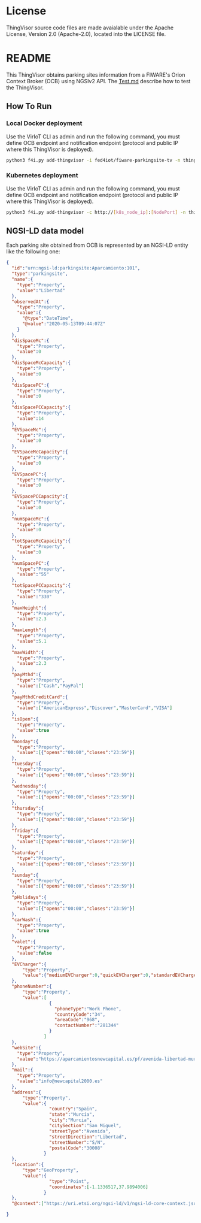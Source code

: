 # License

ThingVisor source code files are made avaialable under the Apache License, Version 2.0 (Apache-2.0), located into the LICENSE file.

# README

This ThingVisor obtains parking sites information from a FIWARE's Orion Context Broker (OCB) using NGSIv2 API.
The [Test.md](./Test.md) describe how to test the ThingVisor.

## How To Run

### Local Docker deployment

Use the VirIoT CLI as admin and run the following command, you must define OCB endpoint and notification endpoint (protocol and public IP where this ThingVisor is deployed).

```bash  
python3 f4i.py add-thingvisor -i fed4iot/fiware-parkingsite-tv -n thingVisorID_ParkingSite -d "thingVisorID_ParkingSite" -p "{'ocb_ip':'[OCB_Public_IP]', 'ocb_port':'[OCB_Port]'}"
```

### Kubernetes deployment

Use the VirIoT CLI as admin and run the following command, you must define OCB endpoint and notification endpoint (protocol and public IP where this ThingVisor is deployed).

```bash  
python3 f4i.py add-thingvisor -c http://[k8s_node_ip]:[NodePort] -n thingVisorID_ParkingSite -d "thingVisorID_ParkingSite" -p "{'ocb_ip':'[OCB_Public_IP]', 'ocb_port':'[OCB_Port]'}" -y "yaml/thingVisor-fiWARE.yaml"
```

## NGSI-LD data model

Each parking site obtained from OCB is represented by an NGSI-LD entity like the following one:

```json
{
  "id":"urn:ngsi-ld:parkingsite:Aparcamiento:101",
  "type":"parkingsite",
  "name":{
    "type":"Property",
    "value":"Libertad"
  },
  "observedAt":{
    "type":"Property",
    "value":{
      "@type":"DateTime",
      "@value":"2020-05-13T09:44:07Z"
    }
  },
  "disSpaceMc":{ 
    "type":"Property",
    "value":0
  },
  "disSpaceMcCapacity":{
    "type":"Property",
    "value":0
  },
  "disSpacePC":{
    "type":"Property",
    "value":0
  },
  "disSpacePCCapacity":{
    "type":"Property",
    "value":14
  },
  "EVSpaceMc":{
    "type":"Property",
    "value":0
  },
  "EVSpaceMcCapacity":{
    "type":"Property",
    "value":0
  },
  "EVSpacePC":{
    "type":"Property",
    "value":0
  },
  "EVSpacePCCapacity":{
    "type":"Property",
    "value":0
  },
  "numSpaceMc":{
    "type":"Property",
    "value":0
  },
  "totSpaceMcCapacity":{
    "type":"Property",
    "value":0
  },
  "numSpacePC":{
    "type":"Property",
    "value":"55"
  },
  "totSpacePCCapacity":{
    "type":"Property",
    "value":"330"
  },
  "maxHeight":{
    "type":"Property",
    "value":2.3
  },
  "maxLength":{
    "type":"Property",
    "value":5.1
  },
  "maxWidth":{
    "type":"Property",
    "value":2.3
  },
  "payMthd":{
    "type":"Property",
    "value":["Cash","PayPal"]
  },
  "payMthdCreditCard":{
    "type":"Property",
    "value":["AmericanExpress","Discover","MasterCard","VISA"]
  },
  "isOpen":{
    "type":"Property",
    "value":true
  },
  "monday":{
    "type":"Property",
    "value":[{"opens":"00:00","closes":"23:59"}]
  },
  "tuesday":{
    "type":"Property",
    "value":[{"opens":"00:00","closes":"23:59"}]
  },
  "wednesday":{
    "type":"Property",
    "value":[{"opens":"00:00","closes":"23:59"}]
  },
  "thursday":{
    "type":"Property",
    "value":[{"opens":"00:00","closes":"23:59"}]
  },
  "friday":{
    "type":"Property",
    "value":[{"opens":"00:00","closes":"23:59"}]
  },
  "saturday":{
    "type":"Property",
    "value":[{"opens":"00:00","closes":"23:59"}]
  },
  "sunday":{
    "type":"Property",
    "value":[{"opens":"00:00","closes":"23:59"}]
  },
  "pHolidays":{
    "type":"Property",
    "value":[{"opens":"00:00","closes":"23:59"}]
  },
  "carWash":{
    "type":"Property",
    "value":true
  },
  "valet":{
    "type":"Property",
    "value":false
  },
  "EVCharger":{
      "type":"Property",
      "value":{"mediumEVCharger":0,"quickEVCharger":0,"standardEVCharger":0}
  },
  "phoneNumber":{
      "type":"Property",
      "value":[
                {
                  "phoneType":"Work Phone",
                  "countryCode":"34",
                  "areaCode":"968",
                  "contactNumber":"281344"
                }
              ]
  },
  "webSite":{
    "type":"Property",
    "value":"https://aparcamientosnewcapital.es/pf/avenida-libertad-murcia/#info"
  },
  "mail":{
    "type":"Property",
    "value":"info@newcapital2000.es"
  },
  "address":{
      "type":"Property",
      "value":{
                "country":"Spain",
                "state":"Murcia",
                "city":"Murcia",
                "citySection":"San Miguel",
                "streetType":"Avenida",
                "streetDirection":"Libertad",
                "streetNumber":"S/N",
                "postalCode":"30008"
              }
  },
  "location":{
      "type":"GeoProperty",
      "value":{
                "type":"Point",
                "coordinates":[-1.1336517,37.9894006]
              }
  },
  "@context":["https://uri.etsi.org/ngsi-ld/v1/ngsi-ld-core-context.jsonld","https://odins.es/smartParkingOntology/parkingsite-context.jsonld"]

}

```
